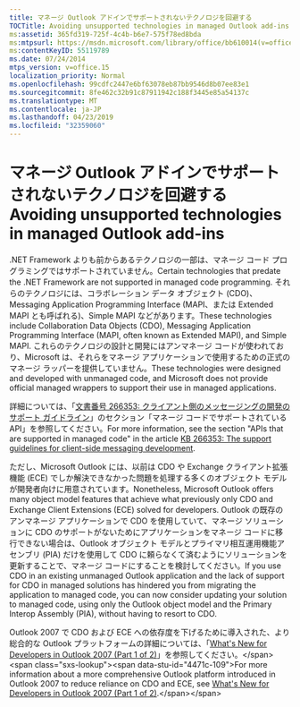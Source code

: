```yaml
---
title: マネージ Outlook アドインでサポートされないテクノロジを回避する
TOCTitle: Avoiding unsupported technologies in managed Outlook add-ins
ms:assetid: 365fd319-725f-4c4b-b6e7-575f78ed8bda
ms:mtpsurl: https://msdn.microsoft.com/library/office/bb610014(v=office.15)
ms:contentKeyID: 55119789
ms.date: 07/24/2014
mtps_version: v=office.15
localization_priority: Normal
ms.openlocfilehash: 99cdfc2447e6bf63078eb87bb9546d8b07ee83e1
ms.sourcegitcommit: 8fe462c32b91c87911942c188f3445e85a54137c
ms.translationtype: MT
ms.contentlocale: ja-JP
ms.lasthandoff: 04/23/2019
ms.locfileid: "32359060"
---
```

# <a name="avoiding-unsupported-technologies-in-managed-outlook-add-ins"></a><span data-ttu-id="4471c-102">マネージ Outlook アドインでサポートされないテクノロジを回避する</span><span class="sxs-lookup"><span data-stu-id="4471c-102">Avoiding unsupported technologies in managed Outlook add-ins</span></span>

<span data-ttu-id="4471c-103">.NET Framework よりも前からあるテクノロジの一部は、マネージ コード プログラミングではサポートされていません。</span><span class="sxs-lookup"><span data-stu-id="4471c-103">Certain technologies that predate the .NET Framework are not supported in managed code programming.</span></span> <span data-ttu-id="4471c-104">それらのテクノロジには、コラボレーション データ オブジェクト (CDO)、Messaging Application Programming Interface (MAPI、または Extended MAPI とも呼ばれる)、Simple MAPI などがあります。</span><span class="sxs-lookup"><span data-stu-id="4471c-104">These technologies include Collaboration Data Objects (CDO), Messaging Application Programming Interface (MAPI, often known as Extended MAPI), and Simple MAPI.</span></span> <span data-ttu-id="4471c-105">これらのテクノロジの設計と開発にはアンマネージ コードが使われており、Microsoft は、それらをマネージ アプリケーションで使用するための正式のマネージ ラッパーを提供していません。</span><span class="sxs-lookup"><span data-stu-id="4471c-105">These technologies were designed and developed with unmanaged code, and Microsoft does not provide official managed wrappers to support their use in managed applications.</span></span> 

<span data-ttu-id="4471c-106">詳細については、「[文書番号 266353: クライアント側のメッセージングの開発のサポート ガイドライン](https://go.microsoft.com/fwlink/?linkid=89209)」のセクション「マネージ コードでサポートされている API」を参照してください。</span><span class="sxs-lookup"><span data-stu-id="4471c-106">For more information, see the section "APIs that are supported in managed code" in the article [KB 266353: The support guidelines for client-side messaging development](https://go.microsoft.com/fwlink/?linkid=89209).</span></span>

<span data-ttu-id="4471c-107">ただし、Microsoft Outlook には、以前は CDO や Exchange クライアント拡張機能 (ECE) でしか解決できなかった問題を処理する多くのオブジェクト モデルが開発者向けに用意されています。</span><span class="sxs-lookup"><span data-stu-id="4471c-107">Nonetheless, Microsoft Outlook offers many object model features that achieve what previously only CDO and Exchange Client Extensions (ECE) solved for developers.</span></span> <span data-ttu-id="4471c-108">Outlook の既存のアンマネージ アプリケーションで CDO を使用していて、マネージ ソリューションに CDO のサポートがないためにアプリケーションをマネージ コードに移行できない場合は、Outlook オブジェクト モデルとプライマリ相互運用機能アセンブリ (PIA) だけを使用して CDO に頼らなくて済むようにソリューションを更新することで、マネージ コードにすることを検討してください。</span><span class="sxs-lookup"><span data-stu-id="4471c-108">If you use CDO in an existing unmanaged Outlook application and the lack of support for CDO in managed solutions has hindered you from migrating the application to managed code, you can now consider updating your solution to managed code, using only the Outlook object model and the Primary Interop Assembly (PIA), without having to resort to CDO.</span></span> 

<span data-ttu-id="4471c-109">Outlook 2007 で CDO および ECE への依存度を下げるために導入された、より総合的な Outlook プラットフォームの詳細については、「[What's New for Developers in Outlook 2007 (Part 1 of 2)](https://msdn.microsoft.com/library/bb226711\(v=office.15\))」を参照してください。</span><span class="sxs-lookup"><span data-stu-id="4471c-109">For more information about a more comprehensive Outlook platform introduced in Outlook 2007 to reduce reliance on CDO and ECE, see [What's New for Developers in Outlook 2007 (Part 1 of 2)](https://msdn.microsoft.com/library/bb226711\(v=office.15\)).</span></span>

